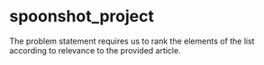 # spoonshot_project
The problem statement requires us to rank the elements of the list according to relevance to
the provided article.
